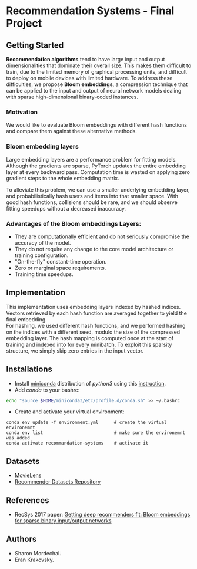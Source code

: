 # Recommendation Systems -  Final Project

## Getting Started
**Recommendation algorithms** tend to have large input and output dimensionalities that dominate their overall size.
This makes them difficult to train, due to the limited memory of graphical processing units, and difficult to deploy on mobile devices with limited hardware.
To address these difficulties, we propose **Bloom embeddings**, a compression technique that can be applied to the input and output of neural network models dealing with sparse high-dimensional binary-coded instances.
 
### Motivation
We would like to evaluate Bloom embeddings with different hash functions and compare them against these alternative methods.

### Bloom embedding layers
Large embedding layers are a performance problem for fitting models. Although the gradients are sparse, PyTorch updates the entire embedding layer at every backward pass. Computation time is wasted on applying zero gradient steps to the whole embedding matrix.

To alleviate this problem, we can use a smaller underlying embedding layer, and probabilistically hash users and items into that smaller space. With good hash functions, collisions should be rare, and we should observe fitting speedups without a decreased inaccuracy.

### Advantages of the Bloom embeddings Layers:
* They are computationally efficient and do not seriously compromise the accuracy of the model.
* They do not require any change to the core model architecture or training configuration.
* "On-the-fly" constant-time operation.
* Zero or marginal space requirements.
* Training time speedups.

## Implementation
This implementation uses embedding layers indexed by hashed indices. Vectors retrieved by each hash function are averaged together to yield the final embedding. \
For hashing, we used different hash functions, and we performed hashing on the indices with a different seed, modulo the size of the compressed embedding layer. The hash mapping is computed once at the start of training and indexed into for every minibatch.
To exploit this sparsity structure, we simply skip zero entries in the input vector.


## Installations
* Install [miniconda](https://conda.io/miniconda.html) distribution of _python3_ using this [instruction](https://docs.conda.io/projects/conda/en/latest/user-guide/install/index.html).
* Add _conda_ to your bashrc:

```bash
echo "source $HOME/miniconda3/etc/profile.d/conda.sh" >> ~/.bashrc
```
* Create and activate your virtual environment:
```
conda env update -f environment.yml      # create the virtual environemnt
conda env list                           # make sure the environemnt was added
conda activate recommandation-systems    # activate it
```

## Datasets
* [MovieLens](https://paperswithcode.com/dataset/movielens)
* [Recommender Datasets Repository](https://github.com/sharon12312/recommender-datasets)

## References
* RecSys 2017 paper: [Getting deep recommenders fit: Bloom embeddings for sparse binary input/output networks](https://arxiv.org/abs/1706.03993)

## Authors
* Sharon Mordechai.
* Eran Krakovsky.